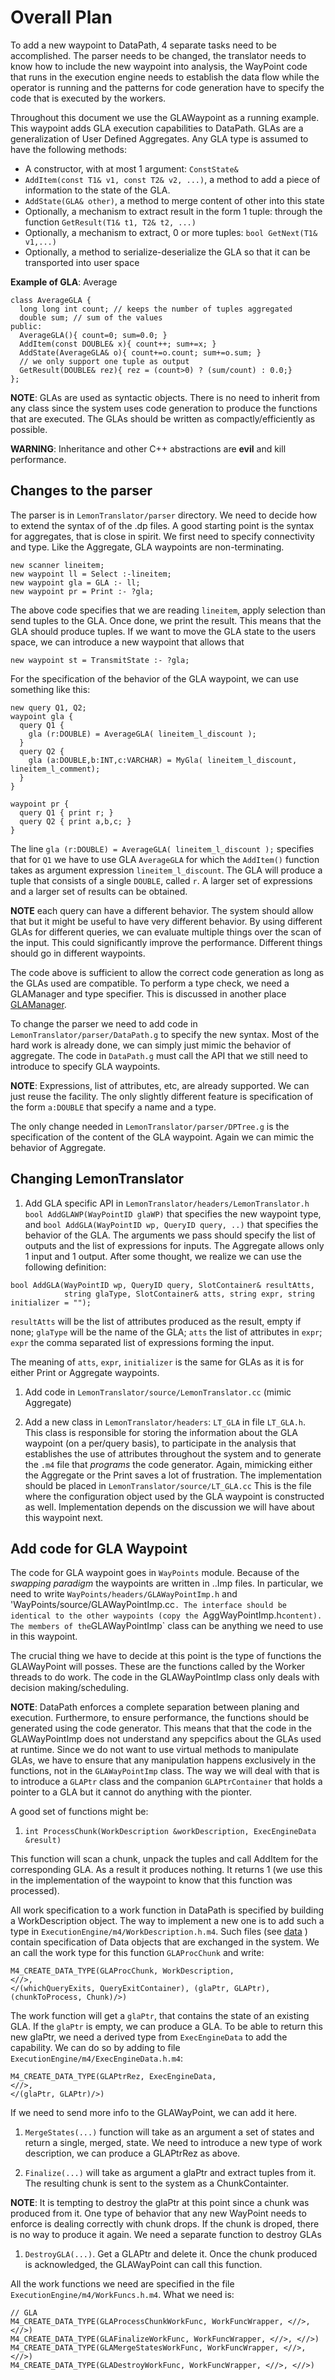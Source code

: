 # Overall Plan #

To add a new waypoint to DataPath, 4 separate tasks need to be accomplished. The parser needs to be changed, the translator needs to know how to include the new waypoint into analysis, the WayPoint code that runs in the execution engine needs to establish the data flow while the operator is running and the patterns for code generation have to specify the code that is executed by the workers.

Throughout this document we use the GLAWaypoint as a running example. This waypoint adds GLA execution capabilities to DataPath. GLAs are a generalization of User Defined Aggregates. Any GLA type is assumed to have the following methods:
  * A constructor, with at most 1 argument: `ConstState&`
  * `AddItem(const T1& v1, const T2& v2, ...)`, a method to add a piece of information to the state of the GLA.
  * `AddState(GLA& other)`, a method to merge content of other into this state
  * Optionally, a mechanism to extract result in the form 1 tuple: through the function `GetResult(T1& t1, T2& t2, ...)`
  * Optionally, a mechanism to extract, 0 or more tuples: `bool GetNext(T1& v1,...)`
  * Optionally, a method to serialize-deserialize the GLA so that it can be transported into user space

**Example of GLA**: Average

```
class AverageGLA {
  long long int count; // keeps the number of tuples aggregated
  double sum; // sum of the values 
public:  
  AverageGLA(){ count=0; sum=0.0; }
  AddItem(const DOUBLE& x){ count++; sum+=x; }
  AddState(AverageGLA& o){ count+=o.count; sum+=o.sum; }
  // we only support one tuple as output
  GetResult(DOUBLE& rez){ rez = (count>0) ? (sum/count) : 0.0;}
};

```

**NOTE**: GLAs are used as syntactic objects. There is no need to inherit from any class since the system uses code generation to produce the functions that are executed. The GLAs should be written as compactly/efficiently as possible.

**WARNING**: Inheritance and other C++ abstractions are **evil** and kill performance.

## Changes to the parser ##

The parser is in `LemonTranslator/parser` directory. We need to decide how to extend the syntax of of the .dp files. A good starting point is the syntax for aggregates, that is close in spirit. We first need to specify connectivity and type. Like the Aggregate, GLA waypoints are non-terminating.

```
new scanner lineitem;
new waypoint ll = Select :-lineitem;
new waypoint gla = GLA :- ll; 
new waypoint pr = Print :- ?gla;
```

The above code specifies that we are  reading `lineitem`, apply selection than send tuples to the GLA. Once done, we print the result. This means that the GLA should produce tuples. If we want to move the GLA state to the users space, we can introduce a new waypoint that allows that

```
new waypoint st = TransmitState :- ?gla;
```

For the specification of the behavior of the GLA waypoint, we can use something like this:

```
new query Q1, Q2;
waypoint gla {
  query Q1 { 
    gla (r:DOUBLE) = AverageGLA( lineitem_l_discount );
  }
  query Q2 {
    gla (a:DOUBLE,b:INT,c:VARCHAR) = MyGla( lineitem_l_discount, lineitem_l_comment); 
  }
}

waypoint pr {
  query Q1 { print r; }
  query Q2 { print a,b,c; }
}
```

The line `gla (r:DOUBLE) = AverageGLA( lineitem_l_discount );` specifies that for `Q1` we have to use GLA `AverageGLA` for which the `AddItem()` function takes as argument expression `lineitem_l_discount`. The GLA will produce a tuple that consists of a single `DOUBLE`, called `r`. A larger set of expressions and a larger set of results can be obtained.

**NOTE** each query can have a different behavior. The system should allow that but it might be useful to have very different behavior. By using different GLAs for different queries, we can evaluate multiple things over the scan of the input. This could significantly improve the performance. Different things should go in different waypoints.

The code above is sufficient to allow the correct code generation as long as the GLAs used are compatible. To perform a type check, we need a GLAManager and type specifier. This is discussed in another place [GLAManager](GLAManager.md).

To change the parser we need to add code in  `LemonTranslator/parser/DataPath.g` to specify the new syntax. Most of the hard work is already done, we can simply just mimic the behavior of aggregate. The code in `DataPath.g` must call the API that we still need to introduce to specify GLA waypoints.

**NOTE**: Expressions, list of attributes, etc, are already supported. We can just reuse the facility. The only slightly different feature is specification of the form `a:DOUBLE` that specify a name and a type.

The only change needed in `LemonTranslator/parser/DPTree.g` is the specification of the content of the GLA waypoint. Again we can mimic the behavior of Aggregate.

## Changing LemonTranslator ##

  1. Add GLA specific API in `LemonTranslator/headers/LemonTranslator.h`
`bool AddGLAWP(WayPointID glaWP)` that specifies the new waypoint type, and `bool AddGLA(WayPointID wp, QueryID query, ..)` that specifies the behavior of the GLA. The arguments we pass should specify the list of outputs and the list of expressions for inputs. The Aggregate allows only 1 input and 1 output. After some thought, we realize we can use the following definition:
```
bool AddGLA(WayPointID wp, QueryID query, SlotContainer& resultAtts, 
            string glaType, SlotContainer& atts, string expr, string initializer = "");
```
`resultAtts` will be the list of attributes produced as the result, empty if none; `glaType` will be the name of the GLA; `atts` the list of attributes in `expr`; `expr` the comma separated list of expressions forming the input.

The meaning of `atts`, `expr`, `initializer` is the same for GLAs as it is for either Print or Aggregate waypoints.


  1. Add code in `LemonTranslator/source/LemonTranslator.cc` (mimic Aggregate)

  1. Add a new class in `LemonTranslator/headers`: `LT_GLA` in file `LT_GLA.h`. This class is responsible for storing the information about the GLA waypoint (on a per/query basis), to participate in the analysis that establishes the use of attributes throughout the system and to generate the `.m4` file that _programs_ the code generator. Again, mimicking either the Aggregate or the Print saves a lot of frustration.
The implementation should be placed in `LemonTranslator/source/LT_GLA.cc`
This is the file where the configuration object used by the GLA waypoint is constructed as well. Implementation depends on the discussion we will have about this waypoint next.

## Add code for GLA Waypoint ##

The code for GLA waypoint goes in `WayPoints` module. Because of the _swapping paradigm_ the waypoints are written in ..Imp files. In particular, we need to write `WayPoints/headers/GLAWayPointImp.h` and 'WayPoints/source/GLAWayPointImp.cc`. The interface should be identical to the other waypoints (copy the `AggWayPointImp.h` content). The members of the `GLAWayPointImp` class can be anything we need to use in this waypoint.

The crucial thing we have to decide at this point is the type of functions the GLAWayPoint will posses. These are the functions called by the Worker threads to do work. The code in the GLAWayPointImp class only deals with decision making/scheduling.

**NOTE**: DataPath enforces a complete separation between planing and execution. Furthermore, to ensure performance, the functions should be generated using the code generator. This means that that the code in the GLAWayPointImp does not understand any spepcifics about the GLAs used at runtime. Since we do not want to use virtual methods to manipulate GLAs, we have to ensure that any manipulation happens exclusively in the functions, not in the `GLAWayPointImp` class. The way we will deal with that is to introduce a `GLAPtr` class and the companion `GLAPtrContainer` that holds a pointer to a GLA but it cannot do anything with the pionter.

A good set of functions might be:

  1. `int ProcessChunk(WorkDescription &workDescription, ExecEngineData &result)`

This function will scan a chunk, unpack the tuples and call AddItem for the corresponding GLA. As a result it produces nothing. It returns 1 (we use this in the implementation of the waypoint to know that this function was processed).

All work specification to a work function in DataPath is specified by building a WorkDescription object. The way to implement a new one is to add such a type in `ExecutionEngine/m4/WorkDescription.h.m4`. Such files (see [data](data.md) ) contain specification of Data objects that are exchanged in the system. We an call the work type for this function `GLAProcChunk` and write:
```
M4_CREATE_DATA_TYPE(GLAProcChunk, WorkDescription,
<//>,
</(whichQueryExits, QueryExitContainer), (glaPtr, GLAPtr), (chunkToProcess, Chunk)/>)
```

The work function will get a `glaPtr`, that contains the state of an existing GLA. If the `glaPtr` is empty, we can produce a GLA. To be able to return this new glaPtr, we need a derived type from `ExecEngineData` to add the capability. We can do so by adding to file `ExecutionEngine/m4/ExecEngineData.h.m4`:
```
M4_CREATE_DATA_TYPE(GLAPtrRez, ExecEngineData,
<//>,
</(glaPtr, GLAPtr)/>)
```
If we need to send more info to the GLAWayPoint, we can add it here.

  1. `MergeStates(...)` function will take as an argument a set of states and return a single, merged, state. We need to introduce a new type of work description, we can produce a GLAPtrRez as above.

  1. `Finalize(...)` will take as argument a glaPtr and extract tuples from it. The resulting chunk is sent to the system as a ChunkContainter.

**NOTE**: It is tempting to destroy the glaPtr at this point since a chunk was produced from it. One type of behavior that any new WayPoint needs to enforce is dealing correctly with chunk drops. If the chunk is droped, there is no way to produce it again. We need a separate function to destroy GLAs

  1. `DestroyGLA(...)`. Get a GLAPtr and delete it. Once the chunk produced is acknowledged, the GLAWayPoint can call this function.

All the work functions we need are specified in the file `ExecutionEngine/m4/WorkFuncs.h.m4`. What we need is:
```
// GLA
M4_CREATE_DATA_TYPE(GLAProcessChunkWorkFunc, WorkFuncWrapper, <//>, <//>)
M4_CREATE_DATA_TYPE(GLAFinalizeWorkFunc, WorkFuncWrapper, <//>, <//>)
M4_CREATE_DATA_TYPE(GLAMergeStatesWorkFunc, WorkFuncWrapper, <//>, <//>)
M4_CREATE_DATA_TYPE(GLADestroyWorkFunc, WorkFuncWrapper, <//>, <//>)
```







